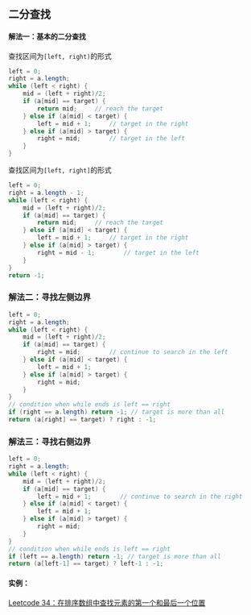## 二分查找
#### 解法一：基本的二分查找

查找区间为`[left, right)`的形式
```java
left = 0;
right = a.length;
while (left < right) {
    mid = (left + right)/2;
    if (a[mid] == target) {
        return mid;     // reach the target
    } else if (a[mid] < target) {
        left = mid + 1;     // target in the right
    } else if (a[mid] > target) {
        right = mid;        // target in the left
    }
}
```
查找区间为`[left, right]`的形式
```java
left = 0;
right = a.length - 1;
while (left < right) {
    mid = (left + right)/2;
    if (a[mid] == target) {
        return mid;     // reach the target
    } else if (a[mid] < target) {
        left = mid + 1;     // target in the right
    } else if (a[mid] > target) {
        right = mid - 1;        // target in the left
    }
}
return -1;
```

### 解法二：寻找左侧边界

```java
left = 0;
right = a.length;
while (left < right) {
    mid = (left + right)/2;
    if (a[mid] == target) {
        right = mid;        // continue to search in the left
    } else if (a[mid] < target) {
        left = mid + 1;
    } else if (a[mid] > target) {
        right = mid;
    }
}
// condition when while ends is left == right
if (right == a.length) return -1; // target is more than all
return (a[right] == target) ? right : -1;
```


### 解法三：寻找右侧边界

```java
left = 0;
right = a.length;
while (left < right) {
    mid = (left + right)/2;
    if (a[mid] == target) {
        left = mid + 1;        // continue to search in the right
    } else if (a[mid] < target) {
        left = mid + 1;
    } else if (a[mid] > target) {
        right = mid;
    }
}
// condition when while ends is left == right
if (left == a.length) return -1; // target is more than all
return (a[left-1] == target) ? left-1 : -1;
```

#### 实例：  

[Leetcode 34：在排序数组中查找元素的第一个和最后一个位置](https://leetcode-cn.com/problems/find-first-and-last-position-of-element-in-sorted-array/solution/er-fen-cha-zhao-suan-fa-xi-jie-xiang-jie-by-labula/)